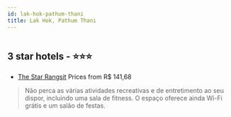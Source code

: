 ```yaml
---
id: lak-hok-pathum-thani
title: Lak Hok, Pathum Thani
---
```


<center><img src="https://i.travelapi.com/hotels/18000000/17470000/17462000/17461917/274b6557_z.jpg" alt="" /></center>


##  3 star hotels - ⭐️⭐️⭐️

-    [The Star Rangsit](https://us.hurb.com/hotels/lak-hok/the-star-rangsit-HT-5JJ3?cmp=18055) Prices from R$ 141,68
   > Não perca as várias atividades recreativas e de entretimento ao seu dispor, incluindo uma sala de fitness. O espaço oferece ainda Wi-Fi grátis e um salão de festas.
